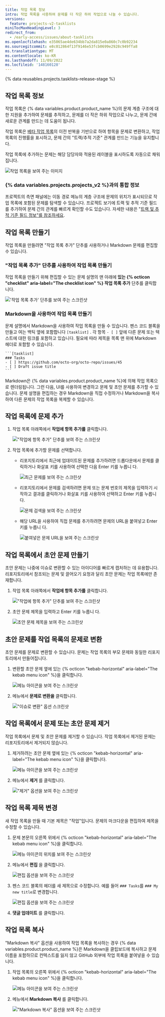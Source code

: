 ```yaml
---
title: 작업 목록 정보
intro: 작업 목록을 사용하여 문제를 더 작은 하위 작업으로 나눌 수 있습니다.
versions:
  feature: projects-v2-tasklists
miniTocMaxHeadingLevel: 3
redirect_from:
  - /early-access/issues/about-tasklists
ms.openlocfilehash: e35065ae4de634bb7a2da815e0a860c7c0b92234
ms.sourcegitcommit: e8c012864f13f9146e53fcb0699e2928c949ffa8
ms.translationtype: MT
ms.contentlocale: ko-KR
ms.lasthandoff: 11/09/2022
ms.locfileid: '148160128'
---
```

{% data reusables.projects.tasklists-release-stage %}

## 작업 목록 정보

작업 목록은 {% data variables.product.product_name %}의 문제 계층 구조에 대한 지원을 추가하여 문제를 추적하고, 문제를 더 작은 하위 작업으로 나누고, 문제 간에 새로운 관계를 만드는 데 도움이 됩니다.

작업 목록은 [베타 작업 목록](/get-started/writing-on-github/working-with-advanced-formatting/about-task-lists)의 이전 반복을 기반으로 하여 항목을 문제로 변환하고, 작업 목록의 진행률을 표시하고, 문제 간의 "트랙/추적 기준" 관계를 만드는 기능을 유지합니다.

작업 목록에 추가하는 문제는 해당 담당자와 적용된 레이블을 표시하도록 자동으로 채워집니다.

![작업 목록을 보여 주는 이미지](/assets/images/help/issues/tasklist-hero.png)

### {% data variables.projects.projects_v2 %}과의 통합 정보

 프로젝트의 측면 패널에는 이동 경로 메뉴의 계층 구조에 문제의 위치가 표시되므로 작업 목록에 포함된 문제를 탐색할 수 있습니다. 프로젝트 보기에 트랙 및 추적 기준 필드를 추가하여 문제 간의 관계를 빠르게 확인할 수도 있습니다. 자세한 내용은 "[트랙 및 추적 기준 필드 정보"를 참조하세요](/issues/planning-and-tracking-with-projects/understanding-fields/about-tracks-and-tracked-by-fields).

## 작업 목록 만들기

작업 목록을 만들려면 "작업 목록 추가" 단추를 사용하거나 Markdown 문제를 편집할 수 있습니다.

### "작업 목록 추가" 단추를 사용하여 작업 목록 만들기

작업 목록을 만들기 위해 편집할 수 있는 문제 설명의 맨 아래에 **있는 {% octicon "checklist" aria-label="The checklist icon" %} 작업 목록 추가** 단추를 클릭합니다.

!['작업 목록 추가' 단추를 보여 주는 스크린샷](/assets/images/help/issues/tasklist-add-tasklist-button.png)

### Markdown을 사용하여 작업 목록 만들기

문제 설명에서 Markdown을 사용하여 작업 목록을 만들 수 있습니다. 펜스 코드 블록을 만들고 여는 백틱 옆에 포함합니다 `[tasklist]` . 각 항목 `- [ ]` 앞에 다른 문제 또는 텍스트에 대한 링크를 포함하고 있습니다. 필요에 따라 제목을 목록 맨 위에 Markdown 헤더로 포함할 수 있습니다. 

````
```[tasklist]
### Tasks
- [ ] https://github.com/octo-org/octo-repo/issues/45
- [ ] Draft issue title
```
````

Markdown은 {% data variables.product.product_name %}에 의해 작업 목록으로 렌더링됩니다. 그런 다음, UI를 사용하여 변경하고 문제 및 초안 문제를 추가할 수 있습니다. 문제 설명을 편집하는 경우 Markdown을 직접 수정하거나 Markdown을 복사하여 다른 문제의 작업 목록을 복제할 수 있습니다.



## 작업 목록에 문제 추가

1. 작업 목록 아래쪽에서 **작업에 항목 추가를** 클릭합니다.
   
   !["작업에 항목 추가" 단추를 보여 주는 스크린샷](/assets/images/help/issues/add-new-tasklist-button.png)
   
1. 작업 목록에 추가할 문제를 선택합니다.
   
   * 리포지토리에서 최근에 업데이트된 문제를 추가하려면 드롭다운에서 문제를 클릭하거나 화살표 키를 사용하여 선택한 다음 Enter 키를 누릅니 <kbd>다</kbd>. 
     
     ![최근 문제를 보여 주는 스크린샷](/assets/images/help/issues/select-recent-issue.png)
     
   * 리포지토리에서 문제를 검색하려면 문제 또는 문제 번호의 제목을 입력하기 시작하고 결과를 클릭하거나 화살표 키를 사용하여 선택하고 Enter 키를 누릅니 <kbd>다</kbd>.
     
     ![문제 검색을 보여 주는 스크린샷](/assets/images/help/issues/search-for-issue.png)
     
   * 해당 URL을 사용하여 직접 문제를 추가하려면 문제의 URL을 붙여넣고 Enter 키를 누릅니 <kbd>다</kbd>.
        
     ![붙여넣은 문제 URL을 보여 주는 스크린샷](/assets/images/help/issues/paste-issue-url.png)
     

## 작업 목록에서 초안 문제 만들기

초안 문제는 나중에 이슈로 변환할 수 있는 아이디어를 빠르게 캡처하는 데 유용합니다. 리포지토리에서 참조되는 문제 및 끌어오기 요청과 달리 초안 문제는 작업 목록에만 존재합니다.

1. 작업 목록 아래쪽에서 **작업에 항목 추가를** 클릭합니다.
   
   !["작업에 항목 추가" 단추를 보여 주는 스크린샷](/assets/images/help/issues/add-new-tasklist-button.png)
   
1. 초안 문제 제목을 입력하고 Enter 키를 누릅니 <kbd>다</kbd>.
   
   ![초안 문제 제목을 보여 주는 스크린샷](/assets/images/help/issues/add-draft-issue-to-tasklist.png)
   

## 초안 문제를 작업 목록의 문제로 변환

초안 문제를 문제로 변환할 수 있습니다. 문제는 작업 목록의 부모 문제와 동일한 리포지토리에서 만들어집니다.

1. 변환할 초안 문제 옆에 있는 {% octicon "kebab-horizontal" aria-label="The kebab menu icon" %}을 클릭합니다.
   
   ![메뉴 아이콘을 보여 주는 스크린샷](/assets/images/help/issues/tasklist-item-kebab.png)
   
1. 메뉴에서 **문제로 변환을** 클릭합니다.
   
   !["이슈로 변환" 옵션 스크린샷](/assets/images/help/issues/tasklist-convert-to-issue.png)
   

## 작업 목록에서 문제 또는 초안 문제 제거

작업 목록에서 문제 및 초안 문제를 제거할 수 있습니다. 작업 목록에서 제거된 문제는 리포지토리에서 제거되지 않습니다.

1. 제거하려는 초안 문제 옆에 있는 {% octicon "kebab-horizontal" aria-label="The kebab menu icon" %}을 클릭합니다.
   
   ![메뉴 아이콘을 보여 주는 스크린샷](/assets/images/help/issues/tasklist-item-kebab.png)
   
1. 메뉴에서 **제거** 를 클릭합니다.
   
   !["제거" 옵션을 보여 주는 스크린샷](/assets/images/help/issues/tasklist-remove.png)
   
## 작업 목록 제목 변경

새 작업 목록을 만들 때 기본 제목은 "작업"입니다. 문제의 마크다운을 편집하여 제목을 수정할 수 있습니다.

1. 문제 본문의 오른쪽 위에서 {% octicon "kebab-horizontal" aria-label="The kebab menu icon" %}을 클릭합니다.
   
   ![메뉴 아이콘의 위치를 보여 주는 스크린샷](/assets/images/help/issues/comment-menu.png)
   
1. 메뉴에서 **편집** 을 클릭합니다.
   
   ![편집 옵션을 보여 주는 스크린샷](/assets/images/help/issues/comment-menu-edit.png)
   
1. 펜스 코드 블록의 헤더를 새 제목으로 수정합니다. 예를 들어 `### Tasks`를 `### My new title`로 변경합니다. 
   
   ![편집 옵션을 보여 주는 스크린샷](/assets/images/help/issues/edit-tasklist-title.png)
   
1. **댓글 업데이트** 를 클릭합니다.

## 작업 목록 복사

"Markdown 복사" 옵션을 사용하여 작업 목록을 복사하는 경우 {% data variables.product.product_name %}은 Markdown을 클립보드에 복사하고 문제 이름을 포함하므로 컨텍스트를 잃지 않고 GitHub 외부에 작업 목록을 붙여넣을 수 있습니다. 

1. 작업 목록의 오른쪽 위에서 {% octicon "kebab-horizontal" aria-label="The kebab menu icon" %}을 클릭합니다.
   
   ![메뉴 아이콘을 보여 주는 스크린샷](/assets/images/help/issues/tasklist-kebab.png)
   
1. 메뉴에서 **Markdown 복사** 를 클릭합니다.
   
   !["Markdown 복사" 옵션을 보여 주는 스크린샷](/assets/images/help/issues/tasklist-copy-markdown.png)
   
